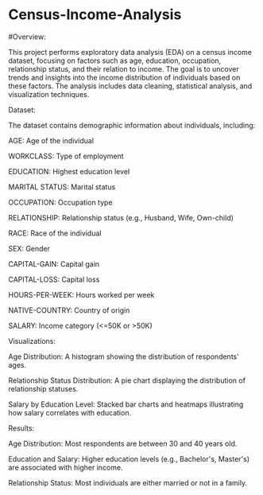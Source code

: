 # Census-Income-Analysis

#Overview:

This project performs exploratory data analysis (EDA) on a census income dataset, focusing on factors such as age, education, occupation, relationship status, and their relation to income. The goal is to uncover trends and insights into the income distribution of individuals based on these factors. The analysis includes data cleaning, statistical analysis, and visualization techniques.


Dataset:

The dataset contains demographic information about individuals, including:

AGE: Age of the individual

WORKCLASS: Type of employment

EDUCATION: Highest education level

MARITAL STATUS: Marital status

OCCUPATION: Occupation type

RELATIONSHIP: Relationship status (e.g., Husband, Wife, Own-child)

RACE: Race of the individual

SEX: Gender

CAPITAL-GAIN: Capital gain

CAPITAL-LOSS: Capital loss

HOURS-PER-WEEK: Hours worked per week

NATIVE-COUNTRY: Country of origin

SALARY: Income category (<=50K or >50K)


Visualizations:

Age Distribution: A histogram showing the distribution of respondents' ages.

Relationship Status Distribution: A pie chart displaying the distribution of relationship statuses.

Salary by Education Level: Stacked bar charts and heatmaps illustrating how salary correlates with education.



Results:

Age Distribution: Most respondents are between 30 and 40 years old.

Education and Salary: Higher education levels (e.g., Bachelor's, Master's) are associated with higher income.

Relationship Status: Most individuals are either married or not in a family.

